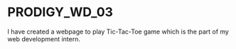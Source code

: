 # PRODIGY_WD_03
I have created a webpage to play Tic-Tac-Toe game which is the part of my web development intern.
